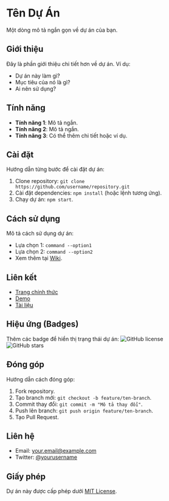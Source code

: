 # Tên Dự Án

Một dòng mô tả ngắn gọn về dự án của bạn.

## Giới thiệu

Đây là phần giới thiệu chi tiết hơn về dự án. Ví dụ:

- Dự án này làm gì?
- Mục tiêu của nó là gì?
- Ai nên sử dụng?

## Tính năng

- **Tính năng 1**: Mô tả ngắn.
- **Tính năng 2**: Mô tả ngắn.
- **Tính năng 3**: Có thể thêm chi tiết hoặc ví dụ.

## Cài đặt

Hướng dẫn từng bước để cài đặt dự án:

1. Clone repository: `git clone https://github.com/username/repository.git`
2. Cài đặt dependencies: `npm install` (hoặc lệnh tương ứng).
3. Chạy dự án: `npm start`.

## Cách sử dụng

Mô tả cách sử dụng dự án:

- Lựa chọn 1: `command --option1`
- Lựa chọn 2: `command --option2`
- Xem thêm tại [Wiki](https://github.com/username/repository/wiki).

## Liên kết

- [Trang chính thức](https://example.com)
- [Demo](https://example.com/demo)
- [Tài liệu](https://example.com/docs)

## Hiệu ứng (Badges)

Thêm các badge để hiển thị trạng thái dự án:
![GitHub license](https://img.shields.io/github/license/username/repository)
![GitHub stars](https://img.shields.io/github/stars/username/repository?style=social)

## Đóng góp

Hướng dẫn cách đóng góp:

1. Fork repository.
2. Tạo branch mới: `git checkout -b feature/ten-branch`.
3. Commit thay đổi: `git commit -m "Mô tả thay đổi"`.
4. Push lên branch: `git push origin feature/ten-branch`.
5. Tạo Pull Request.

## Liên hệ

- Email: your.email@example.com
- Twitter: [@yourusername](https://twitter.com/yourusername)

## Giấy phép

Dự án này được cấp phép dưới [MIT License](https://opensource.org/licenses/MIT).
